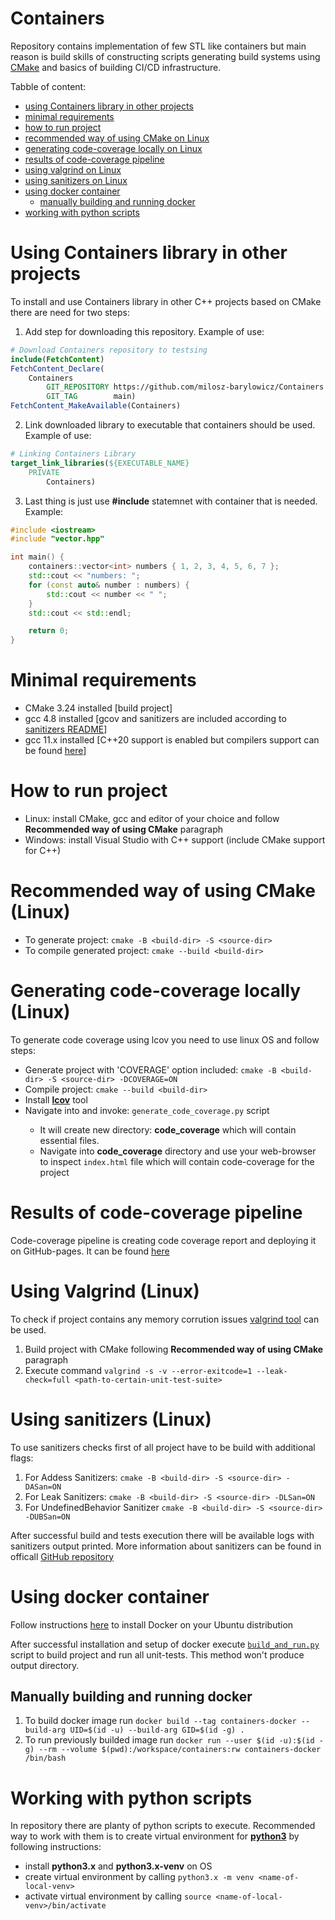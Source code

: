 # Containers
Repository contains implementation of few STL like containers but main reason is build skills of constructing scripts generating build systems using [CMake](https://cmake.org/) and basics of building CI/CD infrastructure.<br>

Tabble of content:
- [using Containers library in other projects](#using-containers-library-in-other-projects)
- [minimal requirements](#minimal-requirements)
- [how to run project](#how-to-run-project)
- [recommended way of using CMake on Linux](#recommended-way-of-using-cmake-linux)
- [generating code-coverage locally on Linux](#generating-code-coverage-locally-linux)
- [results of code-coverage pipeline](#results-of-code-coverage-pipeline)
- [using valgrind on Linux](#using-valgrind-linux)
- [using sanitizers on Linux](#using-sanitizers-linux)
- [using docker container](#using-docker-container)
    - [manually building and running docker](#manually-building-and-running-docker)
- [working with python scripts](#working-with-python-scripts)


# Using Containers library in other projects
To install and use Containers library in other C++ projects based on CMake there are need for two steps:
1. Add step for downloading this repository. Example of use:
```CMake
# Download Containers repository to testsing
include(FetchContent)
FetchContent_Declare(
    Containers
        GIT_REPOSITORY https://github.com/milosz-barylowicz/Containers.git
        GIT_TAG        main)
FetchContent_MakeAvailable(Containers)
```
2. Link downloaded library to executable that containers should be used. Example of use:
```CMake
# Linking Containers Library
target_link_libraries(${EXECUTABLE_NAME}
    PRIVATE
        Containers)
```
3. Last thing is just use **#include** statemnet with container that is needed. Example:
```C++
#include <iostream>
#include "vector.hpp"

int main() {
    containers::vector<int> numbers { 1, 2, 3, 4, 5, 6, 7 };
    std::cout << "numbers: ";
    for (const auto& number : numbers) {
        std::cout << number << " ";
    }
    std::cout << std::endl;

    return 0;
}
```

# Minimal requirements
 - CMake 3.24 installed [build project]
 - gcc 4.8 installed [gcov and sanitizers are included according to [sanitizers README](https://github.com/google/sanitizers/wiki/AddressSanitizer)]
 - gcc 11.x installed [C++20 support is enabled but compilers support can be found [here](https://en.cppreference.com/w/cpp/compiler_support/20)]

# How to run project
 - Linux: install CMake, gcc and editor of your choice and follow **Recommended way of using CMake** paragraph
 - Windows: install Visual Studio with C++ support (include CMake support for C++)

# Recommended way of using CMake (Linux)
 - To generate project: ```cmake -B <build-dir> -S <source-dir>```
 - To compile generated project: ```cmake --build <build-dir>```

# Generating code-coverage locally (Linux)
To generate code coverage using lcov you need to use linux OS and follow steps:
 - Generate project with 'COVERAGE' option included: ```cmake -B <build-dir> -S <source-dir> -DCOVERAGE=ON```
 - Compile project: ```cmake --build <build-dir>```
 - Install [**lcov**](https://github.com/linux-test-project/lcov) tool
 - Navigate into <build-dir> and invoke: ```generate_code_coverage.py``` script
   - It will create new directory: **code_coverage** which will contain essential files.
   - Navigate into **code_coverage** directory and use your web-browser to inspect ```index.html``` file which will contain code-coverage for the project

# Results of code-coverage pipeline
Code-coverage pipeline is creating code coverage report and deploying it on GitHub-pages. It can be found [here](https://milosz-barylowicz.github.io/Containers/)

# Using Valgrind (Linux)
To check if project contains any memory corrution issues [valgrind tool](https://valgrind.org/) can be used.<br>
1. Build project with CMake following **Recommended way of using CMake** paragraph
2. Execute command ```valgrind -s -v --error-exitcode=1 --leak-check=full <path-to-certain-unit-test-suite>```

# Using sanitizers (Linux)
To use sanitizers checks first of all project have to be build with additional flags:
1. For Addess Sanitizers: ```cmake -B <build-dir> -S <source-dir> -DASan=ON```
2. For Leak Sanitizers: ```cmake -B <build-dir> -S <source-dir> -DLSan=ON```
3. For UndefinedBehavior Sanitizer ```cmake -B <build-dir> -S <source-dir> -DUBSan=ON```

After successful build and tests execution there will be available logs with sanitizers output printed. More information about sanitizers can be found in officall [GitHub repository](https://github.com/google/sanitizers)

# Using docker container
Follow instructions [here](https://docs.docker.com/engine/install/ubuntu/) to install Docker on your Ubuntu distribution

After successful installation and setup of docker execute [```build_and_run.py```](https://github.com/milosz-barylowicz/Containers/blob/documentation-update/scripts/docker/build_and_run.py) script to build project and run all unit-tests. This method won't produce output directory.

## Manually building and running docker
1. To build docker image run ```docker build --tag containers-docker --build-arg UID=$(id -u) --build-arg GID=$(id -g) .```
2. To run previously builded image run ```docker run --user $(id -u):$(id -g) --rm --volume $(pwd):/workspace/containers:rw containers-docker /bin/bash```

# Working with python scripts
In repository there are planty of python scripts to execute. Recommended way to work with them is to create virtual environment for [**python3**](https://www.python.org/downloads/) by following instructions:
- install **python3.x** and **python3.x-venv** on OS
- create virtual environment by calling ```python3.x -m venv <name-of-local-venv>```
- activate virtual environment by calling ```source <name-of-local-venv>/bin/activate```
